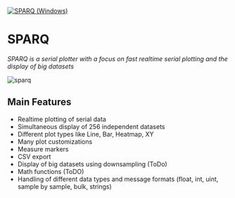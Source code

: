 [![SPARQ (Windows)](https://github.com/vtx22/SPARQ/actions/workflows/build_sparq_windows.yaml/badge.svg)](https://github.com/vtx22/SPARQ/actions/)

# SPARQ
_SPARQ is a serial plotter with a focus on fast realtime serial plotting and the display of big datasets_


![sparq](img/sine_anim.gif)

## Main Features
- Realtime plotting of serial data
- Simultaneous display of 256 independent datasets
- Different plot types like Line, Bar, Heatmap, XY
- Many plot customizations 
- Measure markers
- CSV export
- Display of big datasets using downsampling (ToDo)
- Math functions (ToDO)
- Handling of different data types and message formats (float, int, uint, sample by sample, bulk, strings)
